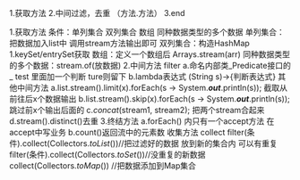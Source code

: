 1.获取方法
2.中间过滤，去重  （方法.方法）
3.end

1.获取方法 条件：单列集合 双列集合 数组 同种数据类型的多个数据
单列集合：把数据加入list中 调用stream方法输出即可
双列集合：构造HashMap 1.keySet/entrySet获取
数组：定义一个数组后 Arrays.stream(arr)
同种数据类型的多个数据：stream.of(放数据)
2.中间方法 filter 
a.命名内部类_Predicate接口的_ test 里面加一个判断 ture则留下
b.lambda表达式 (String s)->{判断表达式}
 其他中间方法
               a.list.stream().limit(x).forEach(s -> System.**_out_**.println(s));  截取从前往后x个数据输出
b.list.stream().skip(x).forEach(s -> System.**_out_**.println(s));跳过前x个输出后面的
c._concat_(stream1, stream2); 把两个stream合起来
d.stream().distinct()去重
3.终结方法
a.forEach()    内只有一个accept方法 在accept中写业务
b.count()返回流中的元素数
收集方法 collect
filter(条件).collect(Collectors._toList_())//把过滤好的数据 放到新的集合内 可以有重复
filter(条件).collect(Collectors._toSet_())//没重复的新数据
collect(Collectors._toMap_()) //把数据添加到Map集合
